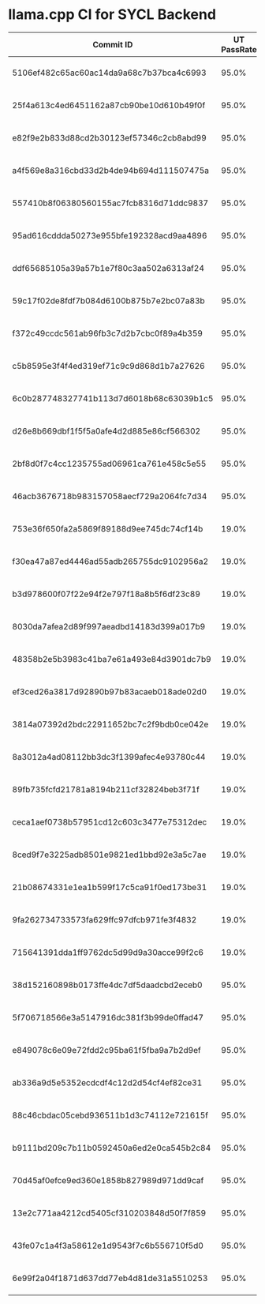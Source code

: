 # llama.cpp CI for SYCL Backend

|Commit ID|UT PassRate|Warn|Date|Author|Log|
|-|-|-|-|-|-|
| 5106ef482c65ac60ac14da9a68c7b37bca4c6993|95.0%|-1|2024-03-28 16:01:47|Ouadie EL FAROUKI <ouadie.elfarouki@codeplay.com>|[log](./log/5106ef482c65ac60ac14da9a68c7b37bca4c6993)|
| 25f4a613c4ed6451162a87cb90be10d610b49f0f|95.0%|-1|2024-03-28 08:55:24|Neo Zhang Jianyu <jianyu.zhang@intel.com>|[log](./log/25f4a613c4ed6451162a87cb90be10d610b49f0f)|
| e82f9e2b833d88cd2b30123ef57346c2cb8abd99|95.0%|-1|2024-03-27 08:16:40|AidanBeltonS <87009434+AidanBeltonS@users.noreply.github.com>|[log](./log/e82f9e2b833d88cd2b30123ef57346c2cb8abd99)|
| a4f569e8a316cbd33d2b4de94b694d111507475a|95.0%|-1|2024-03-27 09:47:06|Neo Zhang Jianyu <jianyu.zhang@intel.com>|[log](./log/a4f569e8a316cbd33d2b4de94b694d111507475a)|
| 557410b8f06380560155ac7fcb8316d71ddc9837|95.0%|-1|2024-03-26 10:46:41|compilade <113953597+compilade@users.noreply.github.com>|[log](./log/557410b8f06380560155ac7fcb8316d71ddc9837)|
| 95ad616cddda50273e955bfe192328acd9aa4896|95.0%|-1|2024-03-25 15:52:41|Neo Zhang Jianyu <jianyu.zhang@intel.com>|[log](./log/95ad616cddda50273e955bfe192328acd9aa4896)|
| ddf65685105a39a57b1e7f80c3aa502a6313af24|95.0%|-1|2024-03-24 12:04:25|Meng, Hengyu <hengyu.meng@intel.com>|[log](./log/ddf65685105a39a57b1e7f80c3aa502a6313af24)|
| 59c17f02de8fdf7b084d6100b875b7e2bc07a83b|95.0%|-1|2024-03-22 15:19:37|Neo Zhang Jianyu <jianyu.zhang@intel.com>|[log](./log/59c17f02de8fdf7b084d6100b875b7e2bc07a83b)|
| f372c49ccdc561ab96fb3c7d2b7cbc0f89a4b359|95.0%|-1|2024-03-21 11:52:35|semidark <me@semidark.net>|[log](./log/f372c49ccdc561ab96fb3c7d2b7cbc0f89a4b359)|
| c5b8595e3f4f4ed319ef71c9c9d868d1b7a27626|95.0%|-1|2024-03-21 06:10:52|AidanBeltonS <87009434+AidanBeltonS@users.noreply.github.com>|[log](./log/c5b8595e3f4f4ed319ef71c9c9d868d1b7a27626)|
| 6c0b287748327741b113d7d6018b68c63039b1c5|95.0%|-1|2024-03-20 11:21:41|Neo Zhang Jianyu <jianyu.zhang@intel.com>|[log](./log/6c0b287748327741b113d7d6018b68c63039b1c5)|
| d26e8b669dbf1f5f5a0afe4d2d885e86cf566302|95.0%|-1|2024-03-20 08:28:49|Abhilash Majumder <30946547+abhilash1910@users.noreply.github.com>|[log](./log/d26e8b669dbf1f5f5a0afe4d2d885e86cf566302)|
| 2bf8d0f7c4cc1235755ad06961ca761e458c5e55|95.0%|-1|2024-03-18 11:03:04|slaren <slarengh@gmail.com>|[log](./log/2bf8d0f7c4cc1235755ad06961ca761e458c5e55)|
| 46acb3676718b983157058aecf729a2064fc7d34|95.0%|-1|2024-03-15 18:53:53|Neo Zhang Jianyu <jianyu.zhang@intel.com>|[log](./log/46acb3676718b983157058aecf729a2064fc7d34)|
| 753e36f650fa2a5869f89188d9ee745dc74cf14b|19.0%|-1|2024-03-15 09:26:20|AidanBeltonS <87009434+AidanBeltonS@users.noreply.github.com>|[log](./log/753e36f650fa2a5869f89188d9ee745dc74cf14b)|
| f30ea47a87ed4446ad55adb265755dc9102956a2|19.0%|-1|2024-03-13 18:54:21|slaren <slarengh@gmail.com>|[log](./log/f30ea47a87ed4446ad55adb265755dc9102956a2)|
| b3d978600f07f22e94f2e797f18a8b5f6df23c89|19.0%|-1|2024-03-13 13:17:54|AidanBeltonS <87009434+AidanBeltonS@users.noreply.github.com>|[log](./log/b3d978600f07f22e94f2e797f18a8b5f6df23c89)|
| 8030da7afea2d89f997aeadbd14183d399a017b9|19.0%|-1|2024-03-12 14:27:20|Georgi Gerganov <ggerganov@gmail.com>|[log](./log/8030da7afea2d89f997aeadbd14183d399a017b9)|
| 48358b2e5b3983c41ba7e61a493e84d3901dc7b9|19.0%|-1|2024-03-12 11:15:05|Georgi Gerganov <ggerganov@gmail.com>|[log](./log/48358b2e5b3983c41ba7e61a493e84d3901dc7b9)|
| ef3ced26a3817d92890b97b83acaeb018ade02d0|19.0%|-1|2024-03-11 10:27:56|Abhilash Majumder <30946547+abhilash1910@users.noreply.github.com>|[log](./log/ef3ced26a3817d92890b97b83acaeb018ade02d0)|
| 3814a07392d2bdc22911652bc7c2f9bdb0ce042e|19.0%|-1|2024-03-11 01:13:57|AidanBeltonS <87009434+AidanBeltonS@users.noreply.github.com>|[log](./log/3814a07392d2bdc22911652bc7c2f9bdb0ce042e)|
| 8a3012a4ad08112bb3dc3f1399afec4e93780c44|19.0%|-1|2024-03-09 12:47:57|Georgi Gerganov <ggerganov@gmail.com>|[log](./log/8a3012a4ad08112bb3dc3f1399afec4e93780c44)|
| 89fb735fcfd21781a8194b211cf32824beb3f71f|19.0%|-1|2024-03-07 19:14:49|Neo Zhang Jianyu <jianyu.zhang@intel.com>|[log](./log/89fb735fcfd21781a8194b211cf32824beb3f71f)|
| ceca1aef0738b57951cd12c603c3477e75312dec|19.0%|-1|2024-03-07 16:34:31|Neo Zhang Jianyu <jianyu.zhang@intel.com>|[log](./log/ceca1aef0738b57951cd12c603c3477e75312dec)|
| 8ced9f7e3225adb8501e9821ed1bbd92e3a5c7ae|19.0%|-1|2024-03-06 12:08:32|Neo Zhang Jianyu <jianyu.zhang@intel.com>|[log](./log/8ced9f7e3225adb8501e9821ed1bbd92e3a5c7ae)|
| 21b08674331e1ea1b599f17c5ca91f0ed173be31|19.0%|-1|2024-03-05 16:08:35|Neo Zhang Jianyu <jianyu.zhang@intel.com>|[log](./log/21b08674331e1ea1b599f17c5ca91f0ed173be31)|
| 9fa262734733573fa629ffc97dfcb971fe3f4832|19.0%|-1|2024-03-04 10:05:42|Michael Podvitskiy <podvitskiymichael@gmail.com>|[log](./log/9fa262734733573fa629ffc97dfcb971fe3f4832)|
| 715641391dda1ff9762dc5d99d9a30acce99f2c6|19.0%|-1|2024-03-02 19:49:30|Neo Zhang Jianyu <jianyu.zhang@intel.com>|[log](./log/715641391dda1ff9762dc5d99d9a30acce99f2c6)|
| 38d152160898b0173ffe4dc7df5daadcbd2eceb0|95.0%|-1|2024-03-01 07:36:47|AidanBeltonS <87009434+AidanBeltonS@users.noreply.github.com>|[log](./log/38d152160898b0173ffe4dc7df5daadcbd2eceb0)|
| 5f706718566e3a5147916dc381f3b99de0ffad47|95.0%|-1|2024-02-24 11:27:36|UEXTM.com <84163508+uextm@users.noreply.github.com>|[log](./log/5f706718566e3a5147916dc381f3b99de0ffad47)|
| e849078c6e09e72fdd2c95ba61f5fba9a7b2d9ef|95.0%|-1|2024-02-26 14:02:11|AidanBeltonS <87009434+AidanBeltonS@users.noreply.github.com>|[log](./log/e849078c6e09e72fdd2c95ba61f5fba9a7b2d9ef)|
| ab336a9d5e5352ecdcdf4c12d2d54cf4ef82ce31|95.0%|-1|2024-02-25 12:09:09|Georgi Gerganov <ggerganov@gmail.com>|[log](./log/ab336a9d5e5352ecdcdf4c12d2d54cf4ef82ce31)|
| 88c46cbdac05cebd936511b1d3c74112e721615f|95.0%|-1|2024-02-21 17:52:06|Meng, Hengyu <hengyu.meng@intel.com>|[log](./log/88c46cbdac05cebd936511b1d3c74112e721615f)|
| b9111bd209c7b11b0592450a6ed2e0ca545b2c84|95.0%|-1|2024-02-20 07:01:25|AidanBeltonS <87009434+AidanBeltonS@users.noreply.github.com>|[log](./log/b9111bd209c7b11b0592450a6ed2e0ca545b2c84)|
| 70d45af0efce9ed360e1858b827989d971dd9caf|95.0%|-1|2024-02-19 02:37:10|valiray <133289098+valiray@users.noreply.github.com>|[log](./log/70d45af0efce9ed360e1858b827989d971dd9caf)|
| 13e2c771aa4212cd5405cf310203848d50f7f859|95.0%|-1|2024-02-19 14:45:18|Abhilash Majumder <30946547+abhilash1910@users.noreply.github.com>|[log](./log/13e2c771aa4212cd5405cf310203848d50f7f859)|
| 43fe07c1a4f3a58612e1d9543f7c6b556710f5d0|95.0%|-1|2024-02-12 20:22:05|Abhilash Majumder <30946547+abhilash1910@users.noreply.github.com>|[log](./log/43fe07c1a4f3a58612e1d9543f7c6b556710f5d0)|
| 6e99f2a04f1871d637dd77eb4d81de31a5510253|95.0%|-1|2024-02-08 22:39:10|Abhilash Majumder <30946547+abhilash1910@users.noreply.github.com>|[log](./log/6e99f2a04f1871d637dd77eb4d81de31a5510253)|
